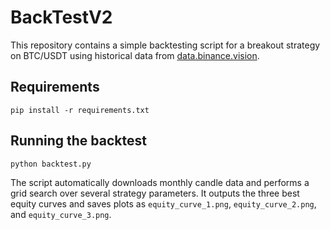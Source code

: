# BackTestV2

This repository contains a simple backtesting script for a breakout strategy on BTC/USDT using historical data from [data.binance.vision](https://data.binance.vision/).

## Requirements
```
pip install -r requirements.txt
```

## Running the backtest
```
python backtest.py
```
The script automatically downloads monthly candle data and performs a grid search over several strategy parameters. It outputs the three best equity curves and saves plots as `equity_curve_1.png`, `equity_curve_2.png`, and `equity_curve_3.png`.

